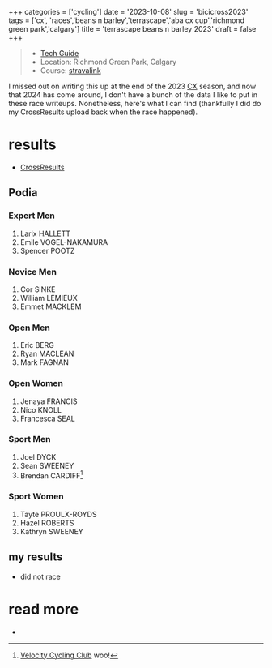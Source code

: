 +++
categories = ['cycling']
date = '2023-10-08'
slug = 'bicicross2023'
tags = ['cx', 'races','beans n barley','terrascape','aba cx cup','richmond green park','calgary']
title = 'terrascape beans n barley 2023'
draft = false
+++

> * [Tech Guide](https://docs.google.com/document/d/14TC_JQ_0UHXIeUC2A2GDj4qrjsn_0yLm/edit?usp=drive_link&ouid=112771773257821591715&rtpof=true&sd=true)
> * Location: Richmond Green Park, Calgary
> * Course: [stravalink](http://www.strava.com/segments/35616154)

I missed out on writing this up at the end of the 2023 [CX](../cx/) season, and now that 2024 has come around, I don't have a bunch of the data I like to put in these race writeups. Nonetheless, here's what I can find (thankfully I did do my CrossResults upload back when the race happened).


# results

* [CrossResults](https://www.crossresults.com/race/11830)

## Podia

### Expert Men

1. Larix HALLETT
2. Emile VOGEL-NAKAMURA
3. Spencer POOTZ

### Novice Men

1. Cor SINKE
2. William LEMIEUX
3. Emmet MACKLEM

### Open Men

1. Eric BERG
2. Ryan MACLEAN
3. Mark FAGNAN

### Open Women

1. Jenaya FRANCIS
2. Nico KNOLL
3. Francesca SEAL

### Sport Men

1. Joel DYCK
2. Sean SWEENEY
3. Brendan CARDIFF[^1]

[^1]: [Velocity Cycling Club](../vcc/) woo!

### Sport Women

1. Tayte PROULX-ROYDS
2. Hazel ROBERTS
3. Kathryn SWEENEY

## my results

* did not race

# read more

* 